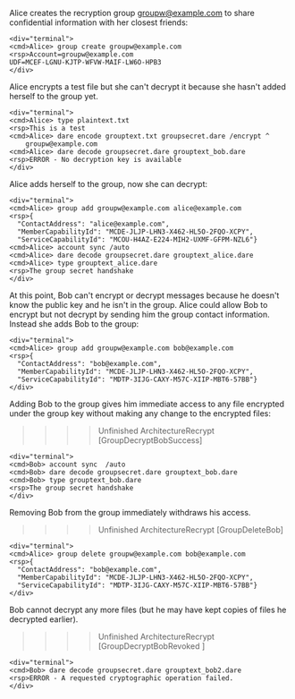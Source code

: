 Alice creates the recryption group groupw@example.com to share confidential information with
her closest friends:


~~~~
<div="terminal">
<cmd>Alice> group create groupw@example.com
<rsp>Account=groupw@example.com
UDF=MCEF-LGNU-KJTP-WFVW-MAIF-LW6O-HPB3
</div>
~~~~

Alice encrypts a test file but she can't decrypt it because she hasn't added herself 
to the group yet.


~~~~
<div="terminal">
<cmd>Alice> type plaintext.txt
<rsp>This is a test
<cmd>Alice> dare encode grouptext.txt groupsecret.dare /encrypt ^
    groupw@example.com
<cmd>Alice> dare decode groupsecret.dare grouptext_bob.dare
<rsp>ERROR - No decryption key is available
</div>
~~~~

Alice adds herself to the group, now she can decrypt:



~~~~
<div="terminal">
<cmd>Alice> group add groupw@example.com alice@example.com
<rsp>{
  "ContactAddress": "alice@example.com",
  "MemberCapabilityId": "MCDE-JLJP-LHN3-X462-HL5O-2FQO-XCPY",
  "ServiceCapabilityId": "MCOU-H4AZ-E224-MIH2-UXMF-GFPM-NZL6"}
<cmd>Alice> account sync /auto
<cmd>Alice> dare decode groupsecret.dare grouptext_alice.dare
<cmd>Alice> type grouptext_alice.dare
<rsp>The group secret handshake
</div>
~~~~

At this point, Bob can't encrypt or decrypt messages because he doesn't know the 
public key and he isn't in the group. Alice could allow Bob to encrypt but not
decrypt by sending him the group contact information. Instead she adds Bob to 
the group:


~~~~
<div="terminal">
<cmd>Alice> group add groupw@example.com bob@example.com
<rsp>{
  "ContactAddress": "bob@example.com",
  "MemberCapabilityId": "MCDE-JLJP-LHN3-X462-HL5O-2FQO-XCPY",
  "ServiceCapabilityId": "MDTP-3IJG-CAXY-M57C-XIIP-MBT6-57BB"}
</div>
~~~~

Adding Bob to the group gives him immediate access to any file encrypted under
the group key without making any change to the encrypted files:

>>>> Unfinished ArchitectureRecrypt  [GroupDecryptBobSuccess]



~~~~
<div="terminal">
<cmd>Bob> account sync  /auto
<cmd>Bob> dare decode groupsecret.dare grouptext_bob.dare
<cmd>Bob> type grouptext_bob.dare
<rsp>The group secret handshake
</div>
~~~~

Removing Bob from the group immediately withdraws his access.

>>>> Unfinished ArchitectureRecrypt  [GroupDeleteBob]



~~~~
<div="terminal">
<cmd>Alice> group delete groupw@example.com bob@example.com
<rsp>{
  "ContactAddress": "bob@example.com",
  "MemberCapabilityId": "MCDE-JLJP-LHN3-X462-HL5O-2FQO-XCPY",
  "ServiceCapabilityId": "MDTP-3IJG-CAXY-M57C-XIIP-MBT6-57BB"}
</div>
~~~~

Bob cannot decrypt any more files (but he may have kept copies of files he decrypted 
earlier).

>>>> Unfinished ArchitectureRecrypt  [GroupDecryptBobRevoked ]



~~~~
<div="terminal">
<cmd>Bob> dare decode groupsecret.dare grouptext_bob2.dare
<rsp>ERROR - A requested cryptographic operation failed.
</div>
~~~~

